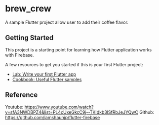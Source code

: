# brew_crew
A sample Flutter project allow user to add their coffee flavor.

## Getting Started
This project is a starting point for learning how Flutter application works with Firebase.

A few resources to get you started if this is your first Flutter project:
- [Lab: Write your first Flutter app](https://flutter.dev/docs/get-started/codelab)
- [Cookbook: Useful Flutter samples](https://flutter.dev/docs/cookbook)

## Reference
Youtube: https://www.youtube.com/watch?v=sfA3NWDBPZ4&list=PL4cUxeGkcC9j--TKIdkb3ISfRbJeJYQwC
Github: https://github.com/iamshaunjp/flutter-firebase

